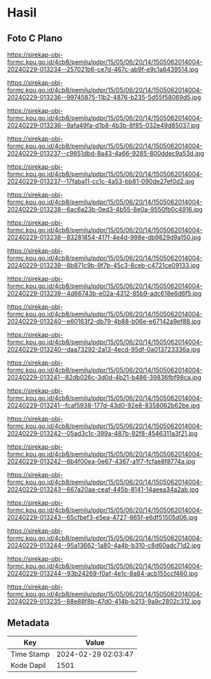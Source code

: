 # Hasil

## Foto C Plano

https://sirekap-obj-formc.kpu.go.id/4cb8/pemilu/pdpr/15/05/06/20/14/1505062014004-20240229-013234--257021b6-ce7d-467c-ab9f-e9c1a6439514.jpg

https://sirekap-obj-formc.kpu.go.id/4cb8/pemilu/pdpr/15/05/06/20/14/1505062014004-20240229-013236--99745875-11b2-4876-b235-5d55f58069d5.jpg

https://sirekap-obj-formc.kpu.go.id/4cb8/pemilu/pdpr/15/05/06/20/14/1505062014004-20240229-013236--9afa49fa-d1b8-4b3b-8f85-032e49d85037.jpg

https://sirekap-obj-formc.kpu.go.id/4cb8/pemilu/pdpr/15/05/06/20/14/1505062014004-20240229-013237--c9851dbd-8a43-4a66-9285-800ddec9a53d.jpg

https://sirekap-obj-formc.kpu.go.id/4cb8/pemilu/pdpr/15/05/06/20/14/1505062014004-20240229-013237--17faba11-cc1c-4a53-bb81-090de27ef0d2.jpg

https://sirekap-obj-formc.kpu.go.id/4cb8/pemilu/pdpr/15/05/06/20/14/1505062014004-20240229-013238--6ac6a23b-0ed3-4b55-8e0a-9550fb0c4916.jpg

https://sirekap-obj-formc.kpu.go.id/4cb8/pemilu/pdpr/15/05/06/20/14/1505062014004-20240229-013238--83281854-417f-4e4d-998e-db9829d9a150.jpg

https://sirekap-obj-formc.kpu.go.id/4cb8/pemilu/pdpr/15/05/06/20/14/1505062014004-20240229-013239--8b871c9b-9f7b-45c3-8ceb-c4721ce09133.jpg

https://sirekap-obj-formc.kpu.go.id/4cb8/pemilu/pdpr/15/05/06/20/14/1505062014004-20240229-013239--4d66743b-e02a-4312-85b9-adc618e6d6f5.jpg

https://sirekap-obj-formc.kpu.go.id/4cb8/pemilu/pdpr/15/05/06/20/14/1505062014004-20240229-013240--e60163f2-db79-4b88-b06e-e67142a9ef88.jpg

https://sirekap-obj-formc.kpu.go.id/4cb8/pemilu/pdpr/15/05/06/20/14/1505062014004-20240229-013240--daa73292-2a13-4ecd-95df-0a013723336a.jpg

https://sirekap-obj-formc.kpu.go.id/4cb8/pemilu/pdpr/15/05/06/20/14/1505062014004-20240229-013241--82db026c-3d0d-4b21-b486-39836fbf98ca.jpg

https://sirekap-obj-formc.kpu.go.id/4cb8/pemilu/pdpr/15/05/06/20/14/1505062014004-20240229-013241--fcaf5938-177d-43d0-92e8-8358062b62be.jpg

https://sirekap-obj-formc.kpu.go.id/4cb8/pemilu/pdpr/15/05/06/20/14/1505062014004-20240229-013242--05ad3c1c-399a-487b-92f8-4546311a3f21.jpg

https://sirekap-obj-formc.kpu.go.id/4cb8/pemilu/pdpr/15/05/06/20/14/1505062014004-20240229-013242--6b4f00ea-0e67-4367-a1f7-fcfae8f8774a.jpg

https://sirekap-obj-formc.kpu.go.id/4cb8/pemilu/pdpr/15/05/06/20/14/1505062014004-20240229-013243--667a20aa-ceaf-445b-8141-14aeea34a2ab.jpg

https://sirekap-obj-formc.kpu.go.id/4cb8/pemilu/pdpr/15/05/06/20/14/1505062014004-20240229-013243--65cfbef3-e5ea-4727-865f-e6df51505d06.jpg

https://sirekap-obj-formc.kpu.go.id/4cb8/pemilu/pdpr/15/05/06/20/14/1505062014004-20240229-013244--95a13662-1a80-4a4b-b310-c8d60adc71d2.jpg

https://sirekap-obj-formc.kpu.go.id/4cb8/pemilu/pdpr/15/05/06/20/14/1505062014004-20240229-013244--93b24269-f0af-4e1c-8a84-acb155ccf460.jpg

https://sirekap-obj-formc.kpu.go.id/4cb8/pemilu/pdpr/15/05/06/20/14/1505062014004-20240229-013235--88e88f8b-47d0-414b-b213-9a9c2802c312.jpg


## Metadata

| Key        | Value               |
| ---------- | ------------------- |
| Time Stamp | 2024-02-29 02:03:47 |
| Kode Dapil | 1501                |



